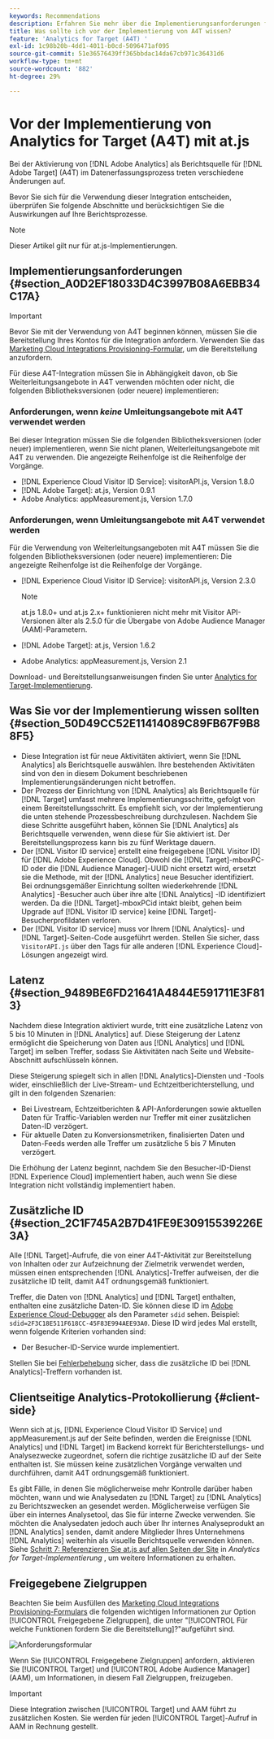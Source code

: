 ```yaml
---
keywords: Recommendations
description: Erfahren Sie mehr über die Implementierungsanforderungen für Analytics for [!DNL Target]  (A4T) und was Sie beachten müssen, bevor Sie diese Integration implementieren.
title: Was sollte ich vor der Implementierung von A4T wissen?
feature: 'Analytics for Target (A4T) '
exl-id: 1c98b20b-4dd1-4011-b0cd-5096471af095
source-git-commit: 51e36576439ff365bbdac14da67cb971c36431d6
workflow-type: tm+mt
source-wordcount: '882'
ht-degree: 29%

---
```


# Vor der Implementierung von Analytics for Target (A4T) mit at.js

Bei der Aktivierung von [!DNL Adobe Analytics] als Berichtsquelle für [!DNL Adobe Target] (A4T) im Datenerfassungsprozess treten verschiedene Änderungen auf.

Bevor Sie sich für die Verwendung dieser Integration entscheiden, überprüfen Sie folgende Abschnitte und berücksichtigen Sie die Auswirkungen auf Ihre Berichtsprozesse.

>[!NOTE]
>
>Dieser Artikel gilt nur für at.js-Implementierungen.

## Implementierungsanforderungen {#section_A0D2EF18033D4C3997B08A6EBB34C17A}

>[!IMPORTANT]
>
>Bevor Sie mit der Verwendung von A4T beginnen können, müssen Sie die Bereitstellung Ihres Kontos für die Integration anfordern. Verwenden Sie das [Marketing Cloud Integrations Provisioning-Formular](https://www.adobe.com/go/audiences), um die Bereitstellung anzufordern.

Für diese A4T-Integration müssen Sie in Abhängigkeit davon, ob Sie Weiterleitungsangebote in A4T verwenden möchten oder nicht, die folgenden Bibliotheksversionen (oder neuere) implementieren:

### Anforderungen, wenn *keine* Umleitungsangebote mit A4T verwendet werden

Bei dieser Integration müssen Sie die folgenden Bibliotheksversionen (oder neuer) implementieren, wenn Sie nicht planen, Weiterleitungsangebote mit A4T zu verwenden. Die angezeigte Reihenfolge ist die Reihenfolge der Vorgänge.

* [!DNL Experience Cloud Visitor ID Service]: visitorAPI.js, Version 1.8.0
* [!DNL Adobe Target]: at.js, Version 0.9.1
* Adobe Analytics: appMeasurement.js, Version 1.7.0

### Anforderungen, wenn Umleitungsangebote mit A4T verwendet werden

Für die Verwendung von Weiterleitungsangeboten mit A4T müssen Sie die folgenden Bibliotheksversionen (oder neuere) implementieren: Die angezeigte Reihenfolge ist die Reihenfolge der Vorgänge.

* [!DNL Experience Cloud Visitor ID Service]: visitorAPI.js, Version 2.3.0

   >[!NOTE]
   >
   >at.js 1.8.0+ und at.js 2.x+ funktionieren nicht mehr mit Visitor API-Versionen älter als 2.5.0 für die Übergabe von Adobe Audience Manager (AAM)-Parametern.

* [!DNL Adobe Target]: at.js, Version 1.6.2

* Adobe Analytics: appMeasurement.js, Version 2.1

Download- und Bereitstellungsanweisungen finden Sie unter [Analytics for Target-Implementierung](/help/c-integrating-target-with-mac/a4t/a4timplementation.md).

## Was Sie vor der Implementierung wissen sollten {#section_50D49CC52E11414089C89FB67F9B88F5}

* Diese Integration ist für neue Aktivitäten aktiviert, wenn Sie [!DNL Analytics] als Berichtsquelle auswählen. Ihre bestehenden Aktivitäten sind von den in diesem Dokument beschriebenen Implementierungsänderungen nicht betroffen.
* Der Prozess der Einrichtung von [!DNL Analytics] als Berichtsquelle für [!DNL Target] umfasst mehrere Implementierungsschritte, gefolgt von einem Bereitstellungsschritt. Es empfiehlt sich, vor der Implementierung die unten stehende Prozessbeschreibung durchzulesen. Nachdem Sie diese Schritte ausgeführt haben, können Sie [!DNL Analytics] als Berichtsquelle verwenden, wenn diese für Sie aktiviert ist. Der Bereitstellungsprozess kann bis zu fünf Werktage dauern.
* Der [!DNL Visitor ID service] erstellt eine freigegebene [!DNL Visitor ID] für [!DNL Adobe Experience Cloud]. Obwohl die [!DNL Target]-mboxPC-ID oder die [!DNL Audience Manager]-UUID nicht ersetzt wird, ersetzt sie die Methode, mit der [!DNL Analytics] neue Besucher identifiziert. Bei ordnungsgemäßer Einrichtung sollten wiederkehrende [!DNL Analytics] -Besucher auch über ihre alte [!DNL Analytics] -ID identifiziert werden. Da die [!DNL Target]-mboxPCid intakt bleibt, gehen beim Upgrade auf [!DNL Visitor ID service] keine [!DNL Target]-Besucherprofildaten verloren.
* Der [!DNL Visitor ID service] muss vor Ihrem [!DNL Analytics]- und [!DNL Target]-Seiten-Code ausgeführt werden. Stellen Sie sicher, dass `VisitorAPI.js` über den Tags für alle anderen [!DNL Experience Cloud]-Lösungen angezeigt wird.

## Latenz {#section_9489BE6FD21641A4844E591711E3F813}

Nachdem diese Integration aktiviert wurde, tritt eine zusätzliche Latenz von 5 bis 10 Minuten in [!DNL Analytics] auf. Diese Steigerung der Latenz ermöglicht die Speicherung von Daten aus [!DNL Analytics] und [!DNL Target] im selben Treffer, sodass Sie Aktivitäten nach Seite und Website-Abschnitt aufschlüsseln können.

Diese Steigerung spiegelt sich in allen [!DNL Analytics]-Diensten und -Tools wider, einschließlich der Live-Stream- und Echtzeitberichterstellung, und gilt in den folgenden Szenarien:

* Bei Livestream, Echtzeitberichten &amp; API-Anforderungen sowie aktuellen Daten für Traffic-Variablen werden nur Treffer mit einer zusätzlichen Daten-ID verzögert.
* Für aktuelle Daten zu Konversionsmetriken, finalisierten Daten und Daten-Feeds werden alle Treffer um zusätzliche 5 bis 7 Minuten verzögert.

Die Erhöhung der Latenz beginnt, nachdem Sie den Besucher-ID-Dienst [!DNL Experience Cloud] implementiert haben, auch wenn Sie diese Integration nicht vollständig implementiert haben.

## Zusätzliche ID  {#section_2C1F745A2B7D41FE9E30915539226E3A}

Alle [!DNL Target]-Aufrufe, die von einer A4T-Aktivität zur Bereitstellung von Inhalten oder zur Aufzeichnung der Zielmetrik verwendet werden, müssen einen entsprechenden [!DNL Analytics]-Treffer aufweisen, der die zusätzliche ID teilt, damit A4T ordnungsgemäß funktioniert.

Treffer, die Daten von [!DNL Analytics] und [!DNL Target] enthalten, enthalten eine zusätzliche Daten-ID. Sie können diese ID im [Adobe Experience Cloud-Debugger](https://experienceleague.adobe.com/docs/debugger/using/experience-cloud-debugger.html) als den Parameter `sdid` sehen. Beispiel: `sdid=2F3C18E511F618CC-45F83E994AEE93A0`. Diese ID wird jedes Mal erstellt, wenn folgende Kriterien vorhanden sind:

* Der Besucher-ID-Service wurde implementiert.

Stellen Sie bei [Fehlerbehebung](/help/c-integrating-target-with-mac/a4t/c-a4t-troubleshooting/a4t-troubleshooting.md) sicher, dass die zusätzliche ID bei [!DNL Analytics]-Treffern vorhanden ist.

## Clientseitige Analytics-Protokollierung {#client-side}

Wenn sich at.js, [!DNL Experience Cloud Visitor ID Service] und appMeasurement.js auf der Seite befinden, werden die Ereignisse [!DNL Analytics] und [!DNL Target] im Backend korrekt für Berichterstellungs- und Analysezwecke zugeordnet, sofern die richtige zusätzliche ID auf der Seite enthalten ist. Sie müssen keine zusätzlichen Vorgänge verwalten und durchführen, damit A4T ordnungsgemäß funktioniert.

Es gibt Fälle, in denen Sie möglicherweise mehr Kontrolle darüber haben möchten, wann und wie Analysedaten zu [!DNL Target] zu [!DNL Analytics] zu Berichtszwecken an  gesendet werden. Möglicherweise verfügen Sie über ein internes Analysetool, das Sie für interne Zwecke verwenden. Sie möchten die Analysedaten jedoch auch über Ihr internes Analyseprodukt an [!DNL Analytics] senden, damit andere Mitglieder Ihres Unternehmens [!DNL Analytics] weiterhin als visuelle Berichtsquelle verwenden können. Siehe [Schritt 7: Referenzieren Sie at.js auf allen Seiten der Site](/help/c-integrating-target-with-mac/a4t/a4timplementation.md#step7) in *Analytics for Target-Implementierung* , um weitere Informationen zu erhalten.

## Freigegebene Zielgruppen

Beachten Sie beim Ausfüllen des [Marketing Cloud Integrations Provisioning-Formulars](https://www.adobe.com/go/audiences) die folgenden wichtigen Informationen zur Option [!UICONTROL Freigegebene Zielgruppen], die unter &quot;[!UICONTROL Für welche Funktionen fordern Sie die Bereitstellung]?&quot;aufgeführt sind.

![Anforderungsformular](/help/c-integrating-target-with-mac/a4t/assets/request-form.png)

Wenn Sie [!UICONTROL Freigegebene Zielgruppen] anfordern, aktivieren Sie [!UICONTROL Target] und [!UICONTROL Adobe Audience Manager] (AAM), um Informationen, in diesem Fall Zielgruppen, freizugeben.

>[!IMPORTANT]
>
>Diese Integration zwischen [!UICONTROL Target] und AAM führt zu zusätzlichen Kosten. Sie werden für jeden [!UICONTROL Target]-Aufruf in AAM in Rechnung gestellt.
